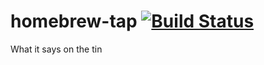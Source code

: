 # homebrew-tap [![Build Status](https://travis-ci.org/aaronjameslang/homebrew-tap.svg)](https://travis-ci.org/aaronjameslang/homebrew-tap)
What it says on the tin
